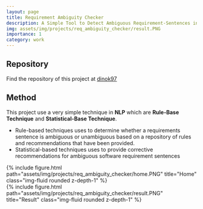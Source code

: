 ```yaml
---
layout: page
title: Requirement Ambiguity Checker
description: A Simple Tool to Detect Ambiguous Requirement-Sentences inside SRS (Software Requirements Specification) Document.
img: assets/img/projects/req_ambiguity_checker/result.PNG
importance: 1
category: work
---
```


## Repository
Find the repository of this project at [dinok97](https://github.com/dinok97/RequirementsAmbiguityChecker)


## Method
This project use a very simple technique in **NLP** which are **Rule-Base Technique** and **Statistical-Base Technique**. 
- Rule-based techniques uses to determine whether a requirements sentence is ambiguous or unambiguous based on a repository of rules and recommendations that have been provided.
- Statistical-based techniques uses to provide corrective recommendations for ambiguous software requirement sentences 

<div class="row justify-content-sm-center">
    <div class="col-sm-12 mt-3 mt-md-0">
        {% include figure.html path="assets/img/projects/req_ambiguity_checker/home.PNG" title="Home" class="img-fluid rounded z-depth-1" %}
    </div>
    <div class="col-sm-12 mt-3 mt-md-0">
        {% include figure.html path="assets/img/projects/req_ambiguity_checker/result.PNG" title="Result" class="img-fluid rounded z-depth-1" %}
    </div>
</div>